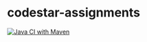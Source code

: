 # codestar-assignments
[![Java CI with Maven](https://github.com/MohammadF002/codestar-assignments/actions/workflows/buildPipeline.yaml/badge.svg)](https://github.com/MohammadF002/codestar-assignments/actions/workflows/buildPipeline.yaml)